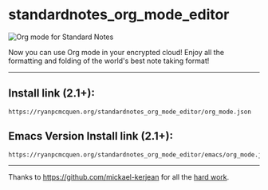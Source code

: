 # standardnotes_org_mode_editor

![Org mode for Standard Notes](https://raw.githubusercontent.com/ryanpcmcquen/standardnotes_org_mode_editor/gh-pages/screenshot.1516826241.png)

Now you can use Org mode in your encrypted cloud! Enjoy all the formatting and folding of the world's best note taking format!

---

## Install link (2.1+):

```
https://ryanpcmcquen.org/standardnotes_org_mode_editor/org_mode.json
```

## Emacs Version Install link (2.1+):

```
https://ryanpcmcquen.org/standardnotes_org_mode_editor/emacs/org_mode.json
```

---

Thanks to https://github.com/mickael-kerjean for all the [hard work](https://github.com/mickael-kerjean/nuage/blob/master/client/pages/viewerpage/editor/orgmode.js).
